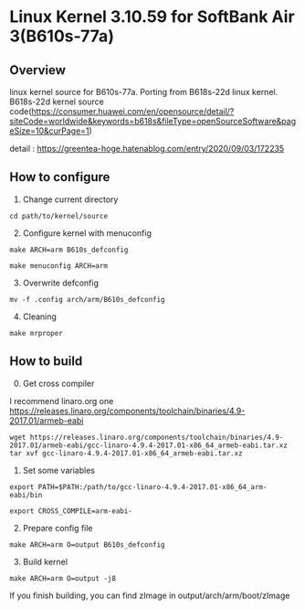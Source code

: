 # Linux Kernel 3.10.59 for SoftBank Air 3(B610s-77a)  

Overview
------------
linux kernel source for B610s-77a. Porting from B618s-22d linux kernel.  
B618s-22d kernel source code(https://consumer.huawei.com/en/opensource/detail/?siteCode=worldwide&keywords=b618s&fileType=openSourceSoftware&pageSize=10&curPage=1)  

detail : https://greentea-hoge.hatenablog.com/entry/2020/09/03/172235  

How to configure  
------------  
1. Change current directory  
```
cd path/to/kernel/source
```  
2. Configure kernel with menuconfig  
```
make ARCH=arm B610s_defconfig

make menuconfig ARCH=arm 
```
3. Overwrite defconfig
```
mv -f .config arch/arm/B610s_defconfig
```
4. Cleaning  
```
make mrproper
```

How to build  
------------  
0. Get cross compiler  

I recommend linaro.org one  
https://releases.linaro.org/components/toolchain/binaries/4.9-2017.01/armeb-eabi  
```
wget https://releases.linaro.org/components/toolchain/binaries/4.9-2017.01/armeb-eabi/gcc-linaro-4.9.4-2017.01-x86_64_armeb-eabi.tar.xz
tar xvf gcc-linaro-4.9.4-2017.01-x86_64_armeb-eabi.tar.xz
```
1. Set some variables  
```
export PATH=$PATH:/path/to/gcc-linaro-4.9.4-2017.01-x86_64_arm-eabi/bin

export CROSS_COMPILE=arm-eabi-
```
2. Prepare config file  
```
make ARCH=arm O=output B610s_defconfig
```  
3. Build kernel  
```
make ARCH=arm O=output -j8
```
If you finish building, you can find zImage in output/arch/arm/boot/zImage  


